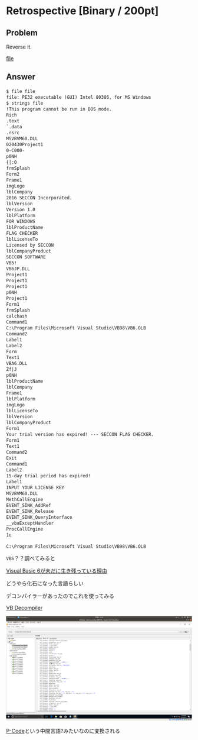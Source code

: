 # Retrospective [Binary / 200pt]

## Problem

Reverse it.

[file](https://github.com/AkashiSN/SECCON2016-Online-CTF/blob/master/Binary/Retrospective/file)

## Answer

```plain
$ file file 
file: PE32 executable (GUI) Intel 80386, for MS Windows
$ strings file 
!This program cannot be run in DOS mode.
Rich
.text
`.data
.rsrc
MSVBVM60.DLL
020430Project1
0-C000-
p0NH
{|:O
frmSplash
Form2
Frame1
imgLogo
lblCompany
2016 SECCON Incorporated.
lblVersion
Version 1.0
lblPlatform
FOR WINDOWS
lblProductName
FLAG CHECKER
lblLicenseTo
Licensed by SECCON
lblCompanyProduct
SECCON SOFTWARE
VB5!
VB6JP.DLL
Project1
Project1
Project1
p0NH
Project1
Form1
frmSplash
calchash
Command1
C:\Program Files\Microsoft Visual Studio\VB98\VB6.OLB
Command2
Label1
Label2
Form
Text1
VBA6.DLL
Zf|J
p0NH
lblProductName
lblCompany
Frame1
lblPlatform
imgLogo
lblLicenseTo
lblVersion
lblCompanyProduct
Form1
Your trial version has expired! --- SECCON FLAG CHECKER.
Form1
Text1
Command2
Exit
Command1
Label2
15-day trial period has expired!
Label1
INPUT YOUR LICENSE KEY
MSVBVM60.DLL
MethCallEngine
EVENT_SINK_AddRef
EVENT_SINK_Release
EVENT_SINK_QueryInterface
__vbaExceptHandler
ProcCallEngine
1u  
```

`C:\Program Files\Microsoft Visual Studio\VB98\VB6.OLB`

`VB6`？？調べてみると

[Visual Basic 6が未だに生き残っている理由](https://developers.srad.jp/story/12/06/12/079206/)

どうやら化石になった言語らしい

デコンパイラーがあったのでこれを使ってみる

[VB Decompiler](https://www.vb-decompiler.org/)

![img](img.png)

[P-Code](https://ja.wikipedia.org/wiki/P%E3%82%B3%E3%83%BC%E3%83%89%E3%83%9E%E3%82%B7%E3%83%B3)という中間言語?みたいなのに変換される

